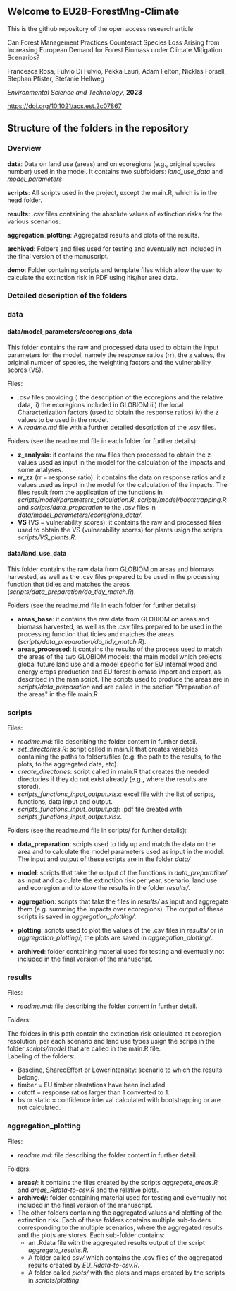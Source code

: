 ## Welcome to EU28-ForestMng-Climate

This is the github repository of the open access research article

Can Forest Management Practices Counteract Species Loss Arising from Increasing European Demand for Forest Biomass under Climate Mitigation Scenarios?

Francesca Rosa, Fulvio Di Fulvio, Pekka Lauri, Adam Felton, Nicklas Forsell, Stephan Pfister, Stefanie Hellweg 

*Environmental Science and Technology*, **2023**

https://doi.org/10.1021/acs.est.2c07867


## Structure of the folders in the repository 

### Overview

**data**: Data on land use (areas) and on ecoregions (e.g., original species number) used in the model. 
It contains two subfolders: *land_use_data* and *model_parameters*

**scripts**: All scripts used in the project, except the main.R, which is in the head folder.

**results**: .csv files containing the absolute values of extinction risks for the various scenarios.

**aggregation_plotting**: Aggregated results and plots of the results.

**archived**: Folders and files used for testing and eventually not included in the final version of the manuscript.

**demo**: Folder containing scripts and template files which allow the user to calculate the extinction risk in PDF using his/her area data.

### Detailed description of the folders

### data

#### data/model_parameters/ecoregions_data

This folder contains the raw and processed data used to obtain the input parameters for the model, namely the response ratios (rr), the 
z values, the original number of species, the weighting factors and the vulnerability scores (VS).

Files:

- .csv files providing i) the description of the ecoregions and the relative data, ii) the ecoregions included in 
GLOBIOM iii) the local Characterization factors (used to obtain the response ratios) iv) the z values to be used 
in the model.
- A *readme.md* file with a further detailed description of the .csv files.

Folders (see the readme.md file in each folder for further details):

- **z_analysis**: it contains the raw files then processed to obtain the z values used as input in the model for the calculation of the impacts and some analyses. 
- **rr_zz** (rr = response ratio): it contains the data on response ratios and z values used as input in the model for the calculation of the impacts. The files result from the application of the functions in *scripts/model/parameters_calculation.R*, *scripts/model/bootstrapping.R* and
*scripts/data_preparation* to the .csv files in *data/model_parameters/ecoregions_data/*.
- **VS** (VS = vulnerability scores): it contains the raw and processed files used to obtain the VS (vulnerability scores) for plants usign the scripts *scripts/VS_plants.R*.

#### data/land_use_data

This folder contains the raw data from GLOBIOM on areas and biomass harvested, as well as the .csv files prepared
 to be used in the processing function that tidies and matches the areas (*scripts/data_preparation/do_tidy_match.R*).

Folders (see the readme.md file in each folder for further details):

- **areas_base**: it contains the raw data from GLOBIOM on areas and biomass harvested, as well as the .csv files prepared
 to be used in the processing function that tidies and matches the areas (*scripts/data_preparation/do_tidy_match.R*).
- **areas_processed**: it contains the results of the process used to match the areas of the two GLOBIOM models: the main 
model which projects global future land use and a model specific for EU internal wood and energy crops 
production and EU forest biomass import and export, as described in the maniscript. The scripts used
to produce the areas are in *scripts/data_preparation* and are called in the section "Preparation of the areas" in the file main.R

### scripts

Files:

- *readme.md*: file describing the folder content in further detail.
- *set_directories.R*: script called in main.R that creates variables containing the paths to folders/files (e.g. 
	the path to the results, to the plots, to the aggregated data, etc).
- *create_directories*: script called in main.R that creates the needed directories if they do not exist already (e.g., where the results are stored).
- *scripts_functions_input_output.xlsx*: excel file with the list of scripts, functions, data input and output.
- *scripts_functions_input_output.pdf*: .pdf file created with *scripts_functions_input_output.xlsx*.

Folders (see the readme.md file in scripts/ for further details):

- **data_preparation**: scripts used to tidy up and match the data on the area and to calculate the model 
	parameters used as input in the model. The input and output of these scripts are in the folder *data/*
- **model**: scripts that take the output of the functions in *data_preparation/* as input and calculate the 
	extinction risk per year, scenario, land use and ecoregion and to store the results in the folder *results/*.
- **aggregation**: scripts that take the files in *results/* as input and aggregate them (e.g. summing the 
	impacts over ecoregions). The output of these scripts is saved in *aggregation_plotting/*.
- **plotting**: scripts used to plot the values of the .csv files in *results/* or in *aggregation_plotting/*; the 
	plots are saved in *aggregation_plotting/*.

- **archived**: folder containing material used for testing and eventually not included in the final version of the manuscript.


### results

Files: 

- *readme.md*: file describing the folder content in further detail.

Folders:

The folders in this path contain the extinction risk calculated at ecoregion resolution, per each scenario and 
land use types usign the scrips in the folder *scripts/model* that are called in the main.R file.  
Labeling of the folders:
- Baseline, SharedEffort or LowerIntensity: scenario to which the results belong.
- timber = EU timber plantations have been included.
- cutoff = response ratios larger than 1 converted to 1.
- bs or static = confidence interval calculated with bootstrapping or are not calculated. 

### aggregation_plotting

Files:

- *readme.md*: file describing the folder content in further detail.

Folders:

- **areas/**: it contains the files created by the scripts *aggregate_areas.R* and *areas_Rdata-to-csv.R* and the relative plots. 
- **archived/**: folder containing material used for testing and eventually not included in the final version of the manuscript.
- The other folders containing the aggregated values and plotting of the extinction risk. Each of these folders contains multiple sub-folders corresponding to the multiple scenarios, 
where the aggregated results and the plots are stores. Each sub-folder contains:
	- an .Rdata file with the aggregated results output of the script *aggregate_results.R*.
	- A folder called *csv/* which contains the .csv files of the aggregated results created by *EU_Rdata-to-csv.R*.
	- A folder called *plots/* with the plots and maps created by the scripts in *scripts/plotting*.











